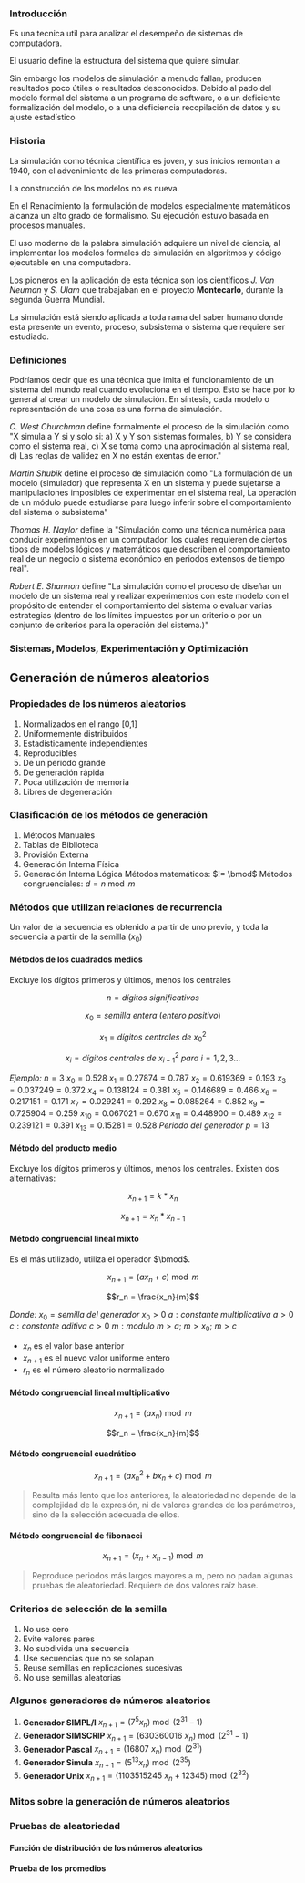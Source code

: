 ### Introducción

Es una tecnica util para analizar el desempeño de sistemas de computadora.

El usuario define la estructura del sistema que quiere simular.

Sin embargo los modelos de simulación a menudo fallan, producen resultados poco útiles o resultados desconocidos. Debido al pado del modelo formal del sistema a un programa de software, o a un deficiente formalización del modelo, o a una deficiencia recopilación de datos y su ajuste estadístico

### Historia

La simulación como técnica científica es joven, y sus inicios remontan a 1940, con el advenimiento de las primeras computadoras.

La construcción de los modelos no es nueva.

En el Renacimiento la formulación de modelos especialmente matemáticos alcanza un alto grado de formalismo. Su ejecución estuvo basada en procesos manuales.

El uso moderno de la palabra simulación adquiere un nivel de ciencia, al implementar los modelos formales de simulación en algoritmos y código ejecutable en una computadora.

Los pioneros en la aplicación de esta técnica son los científicos *J. Von Neuman* y *S. Ulam* que trabajaban en el proyecto **Montecarlo**, durante la segunda Guerra Mundial.

La simulación está siendo aplicada a toda rama del saber humano donde esta presente un evento, proceso, subsistema o sistema que requiere ser estudiado.

### Definiciones

Podríamos decir que es una técnica que imita el funcionamiento de un sistema del mundo real cuando evoluciona en el tiempo. Esto se hace por lo general al crear un modelo de simulación. En síntesis, cada modelo o representación de una cosa es una forma de simulación.

*C. West Churchman* define formalmente el proceso de la simulación como "X simula a Y si y solo si: a) X y Y son sistemas formales, b) Y se considera como el sistema real, c) X se toma como una aproximación al sistema real, d) Las reglas de validez en X no están exentas de error."

*Martin Shubik* define el proceso de simulación como "La formulación de un modelo (simulador) que representa X en un sistema y puede sujetarse a manipulaciones imposibles de experimentar en el sistema real, La operación de un módulo puede estudiarse para luego inferir sobre el comportamiento del sistema o subsistema"

*Thomas H. Naylor* define la "Simulación como una técnica numérica para conducir experimentos en un computador. los cuales requieren de ciertos tipos de modelos lógicos y matemáticos que describen el comportamiento real de un negocio o sistema económico en periodos extensos de tiempo real".

*Robert E. Shannon* define "La simulación como el proceso de diseñar un modelo de un sistema real y realizar experimentos con este modelo con el propósito de entender el comportamiento del sistema o evaluar varias estrategias (dentro de los límites impuestos por un criterio o por un conjunto de criterios para la operación del sistema.)"

### Sistemas, Modelos, Experimentación y Optimización

## Generación de números aleatorios

### Propiedades de los números aleatorios

1. Normalizados en el rango [0,1]
2. Uniformemente distribuidos
3. Estadísticamente independientes
4. Reproducibles
5. De un periodo grande
6. De generación rápida
7. Poca utilización de memoria
8. Libres de degeneración

### Clasificación de los métodos de generación

1. Métodos Manuales
2. Tablas de Biblioteca
3. Provisión Externa
4. Generación Interna Física
5. Generación Interna Lógica
  Métodos matemáticos: $!= \bmod$
  Métodos congruenciales: $d=n \bmod m$

### Métodos que utilizan relaciones de recurrencia

Un valor de la secuencia es obtenido a partir de uno previo, y toda la secuencia a partir de la semilla ($x_0$)

#### Métodos de los cuadrados medios

Excluye los dígitos primeros y últimos, menos los centrales

$$n = dígitos\ significativos$$

$$x_0 = semilla\ entera\ (entero\ positivo)$$

$$x_1 = dígitos\ centrales\ de\ x^2_0$$

$$x_i = dígitos\ centrales\ de \ x^2_{i-1}\ para\ i = 1,2,3\dots$$

*Ejemplo:*
$n=3$
$x_0 = 0.528$
$x_1 = 0.27874 = 0.787$
$x_2 = 0.619369 = 0.193$
$x_3 = 0.037249 = 0.372$
$x_4 = 0.138124 = 0.381$
$x_5 = 0.146689 = 0.466$
$x_6 = 0.217151 = 0.171$
$x_7 = 0.029241 = 0.292$
$x_8 = 0.085264 = 0.852$
$x_9 = 0.725904 = 0.259$
$x_{10} = 0.067021 = 0.670$
$x_{11} = 0.448900 = 0.489$
$x_{12} = 0.239121 = 0.391$
$x_{13} = 0.15281 = 0.528$
$Periodo\ del\ generador\ p = 13$

#### Método del producto medio

Excluye los dígitos primeros y últimos, menos los centrales. Existen dos alternativas:

$$x_{n+1} = k * x_n$$

$$x_{n+1} = x_n * x_{n-1}$$

#### Método congruencial lineal mixto

Es el más utilizado, utiliza el operador $\bmod$.

$$x_{n+1} = (ax_n + c) \bmod m$$

$$r_n = \frac{x_n}{m}$$

*Donde:*
$x_0 = semilla\ del\ generador\ x_0 > 0$
$a: constante\ multiplicativa\ a > 0$
$c: constante\ aditiva\ c > 0$
$m: modulo\ m > a;\ m > x_0;\ m > c$

* $x_n$ es el valor base anterior
* $x_{n+1}$ es el nuevo valor uniforme entero
* $r_n$  es el número aleatorio normalizado

#### Método congruencial lineal multiplicativo

$$x_{n+1} = (ax_n) \bmod m$$

$$r_n = \frac{x_n}{m}$$

#### Método congruencial cuadrático

$$x_{n+1} = (ax^2_n + bx_n + c) \bmod m$$

>Resulta más lento que los anteriores, la aleatoriedad no depende de la complejidad de la expresión, ni de valores grandes de los parámetros, sino de la selección adecuada de ellos.

#### Método congruencial de fibonacci

$$x_{n+1} = (x_n + x_{n-1}) \bmod m$$

>Reproduce periodos más largos mayores a m, pero no padan algunas pruebas de aleatoriedad. Requiere de dos valores raíz base.

### Criterios de selección de la semilla

1. No use cero
2. Evite valores pares
3. No subdivida una secuencia
4. Use secuencias que no se solapan
5. Reuse semillas en replicaciones sucesivas
6. No use semillas aleatorias

### Algunos generadores de números aleatorios

1. __Generador SIMPL/I__
  $x_{n+1} = (7^5x_n) \bmod (2^{31}-1)$
2. __Generador SIMSCRIP__
  $x_{n+1} = (630360016\ x_n) \bmod (2^{31}-1)$
3. __Generador Pascal__
  $x_{n+1} = (16807\ x_n) \bmod (2^{31})$
4. __Generador Simula__
  $x_{n+1} = (5^{13}x_n) \bmod (2^{35})$
5. __Generador Unix__
  $x_{n+1} = (1103515245\ x_n + 12345) \bmod (2^{32})$

### Mitos sobre la generación de números aleatorios

### Pruebas de aleatoriedad

#### Función de distribución de los números aleatorios

#### Prueba de los promedios


